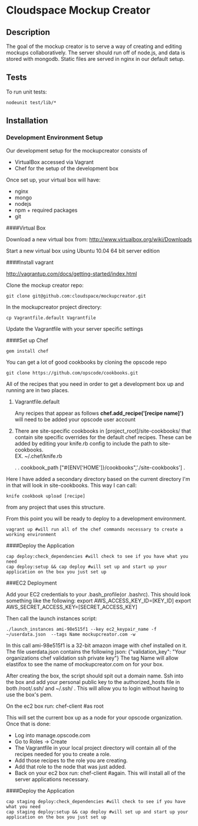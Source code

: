 # Cloudspace Mockup Creator

## Description

The goal of the mockup creator is to serve a way of creating and editing mockups collaboratively. The server should run off of node.js, and data is stored with mongodb. Static files are served in nginx in our default setup.
  
## Tests

To run unit tests:

    nodeunit test/lib/*

## Installation

### Development Environment Setup
Our development setup for the mockupcreator consists of

* VirtualBox accessed via Vagrant
* Chef for the setup of the development box

Once set up, your virtual box will have:

* nginx
* mongo
* nodejs
* npm + required packages
* git

####Virtual Box

Download a new virtual box from: http://www.virtualbox.org/wiki/Downloads

Start a new virtual box using Ubuntu 10.04 64 bit server edition

####Install vagrant

http://vagrantup.com/docs/getting-started/index.html

Clone the mockup creator repo:

    git clone git@github.com:cloudspace/mockupcreator.git

In the mockupcreator project directory:

    cp Vagrantfile.default Vagrantfile

Update the Vagrantfile with your server specific settings

####Set up Chef

    gem install chef

You can get a lot of good cookbooks by cloning the opscode repo

    git clone https://github.com/opscode/cookbooks.git

All of the recipes that you need in order to get a development box up and running are in two places.

1. Vagrantfile.default

    Any recipes that appear as follows **chef.add_recipe('[recipe name]')** will need to be added your opscode user account

2. There are site-specific cookbooks in [project_root]/site-cookbooks/ that contain site specific overrides for the default chef recipes. These can be added by editing your knife.rb config to include the path to site-cookbooks.  
  EX. ~/.chef/knife.rb

    .
    .
    cookbook_path   ["#{ENV['HOME']}/cookbooks",'./site-cookbooks']
    .

Here I have added a secondary directory based on the current directory I'm in that will look in site-cookbooks.  This way I can call:

    knife cookbook upload [recipe]

from any project that uses this structure.
  
From this point you will be ready to deploy to a development environment.

    vagrant up #will run all of the chef commands necessary to create a working environment

####Deploy the Application

    cap deploy:check_dependencies #will check to see if you have what you need
    cap deploy:setup && cap deploy #will set up and start up your application on the box you just set up

###EC2 Deployment

Add your EC2 credentials to your .bash_profile(or .bashrc). This should look something like the following:
    export AWS_ACCESS_KEY_ID=[KEY_ID]
    export AWS_SECRET_ACCESS_KEY=[SECRET_ACCESS_KEY]

Then call the launch instances script:

    ./launch_instances ami-98e515f1 --key ec2_keypair_name -f ~/userdata.json  --tags Name mockupcreator.com -w

In this call ami-98e515f1 is a 32-bit amazon image with chef installed on it.
The file userdata.json contains the following json:
    {"validation_key": "Your organizations chef validation ssh private key"}
The tag Name will allow elastifox to see the name of mockupcreator.com on for your box.


After creating the box, the script should spit out a domain name.  Ssh into the box and add your personal public key to the authorized_hosts file in both /root/.ssh/ and ~/.ssh/ . This will allow you to login without having to use the box's pem. 

On the ec2 box run: chef-client #as root

This will set the current box up as a node for your opscode organization.  Once that is done:

* Log into manage.opscode.com
* Go to Roles -> Create
* The Vagrantfile in your local project directory will contain all of the recipes needed for you to create a role.
* Add those recipes to the role you are creating.
* Add that role to the node that was just added.
* Back on your ec2 box run: chef-client #again.  This will install all of the server applications necessary.

####Deploy the Application

    cap staging deploy:check_dependencies #will check to see if you have what you need
    cap staging deploy:setup && cap deploy #will set up and start up your application on the box you just set up
